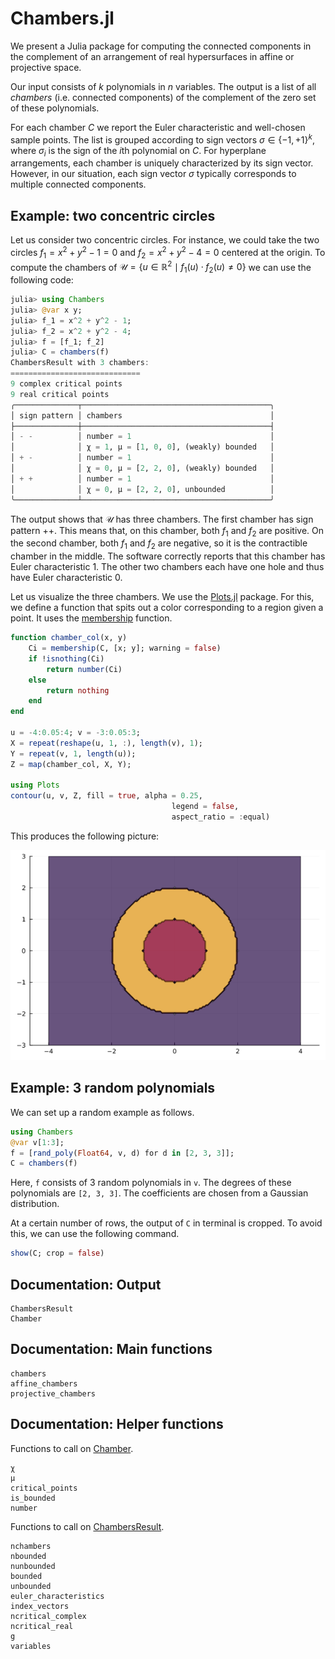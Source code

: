 # Chambers.jl

We present a Julia package 
for computing the connected components in the complement of an arrangement of real
hypersurfaces in affine or projective space.

Our input consists of
$k$ polynomials in $n$ variables.
The output is a list of all *chambers* (i.e. connected components) of the complement of the zero set of these polynomials.

For each chamber $C$ we report the Euler characteristic and well-chosen
sample points.
The list is grouped according to sign vectors $\sigma \in  \{-1,+1 \}^k$,
where $\sigma_i$ is the sign of the $i$th polynomial on $C$.
For hyperplane arrangements, each chamber is
uniquely characterized by its sign vector. However, in our situation, each sign vector $\sigma$ typically
corresponds to multiple connected components.

## Example: two concentric circles

Let us consider two concentric circles. For instance, we could take the two circles $f_1 = x^2 + y^2 - 1=0$ and $f_2=x^2 + y^2 - 4=0$ centered at the origin. To compute the chambers of $\mathcal{U}  =   \{ u \in \mathbb{R}^2  \mid   f_1(u) \cdot f_2(u)  \not=  0 \}$ we can use the following code:    

```julia
julia> using Chambers
julia> @var x y;
julia> f_1 = x^2 + y^2 - 1;
julia> f_2 = x^2 + y^2 - 4;
julia> f = [f_1; f_2]
julia> C = chambers(f)
ChambersResult with 3 chambers:
=============================
9 complex critical points
9 real critical points
╭──────────────┬──────────────────────────────────────────╮
│ sign pattern │ chambers                                 │
├──────────────┼──────────────────────────────────────────┤
│ - -          │ number = 1                               │
│              │ χ = 1, μ = [1, 0, 0], (weakly) bounded   │
│ + -          │ number = 1                               │
│              │ χ = 0, μ = [2, 2, 0], (weakly) bounded   │
│ + +          │ number = 1                               │
│              │ χ = 0, μ = [2, 2, 0], unbounded          │
╰──────────────┴──────────────────────────────────────────╯
```

The output shows that $\mathcal U$ has three chambers. The first chamber has sign pattern $++$. This means that, on this chamber, both $f_1$ and $f_2$ are positive. On the second chamber, both $f_1$ and $f_2$ are negative, so it is the contractible chamber in the middle. The software correctly reports that this chamber has Euler characteristic 1. The other two chambers each have one hole and thus have Euler characteristic 0. 

Let us visualize the three chambers. We use the [Plots.jl](https://docs.juliaplots.org/) package. For this, we define a function that spits out a color corresponding to a region given a point. It uses the [membership](@ref) function. 

```julia
function chamber_col(x, y)
    Ci = membership(C, [x; y]; warning = false)
    if !isnothing(Ci)
        return number(Ci)
    else
        return nothing
    end
end 

u = -4:0.05:4; v = -3:0.05:3;
X = repeat(reshape(u, 1, :), length(v), 1);
Y = repeat(v, 1, length(u));
Z = map(chamber_col, X, Y);

using Plots
contour(u, v, Z, fill = true, alpha = 0.25, 
                                    legend = false, 
                                    aspect_ratio = :equal)
```

This produces the following picture:

![circles](circles.png)

## Example: 3 random polynomials

We can set up a random example as follows.
```julia
using Chambers
@var v[1:3];
f = [rand_poly(Float64, v, d) for d in [2, 3, 3]];
C = chambers(f)
```

Here, `f` consists of 3 random polynomials in `v`. The degrees of these polynomials are `[2, 3, 3]`. The coefficients are chosen from a Gaussian distribution. 

At a certain number of rows, the output of `C` in terminal is cropped. To avoid this, we can use the following command.
```julia
show(C; crop = false)
```


## Documentation: Output

```@docs
ChambersResult
Chamber
```

## Documentation: Main functions

```@docs
chambers
affine_chambers
projective_chambers
```


## Documentation: Helper functions

Functions to call on [Chamber](@ref).
```@docs
χ
μ
critical_points
is_bounded
number
```

Functions to call on [ChambersResult](@ref).
```@docs
nchambers
nbounded
nunbounded
bounded
unbounded
euler_characteristics
index_vectors
ncritical_complex
ncritical_real
g
variables
```